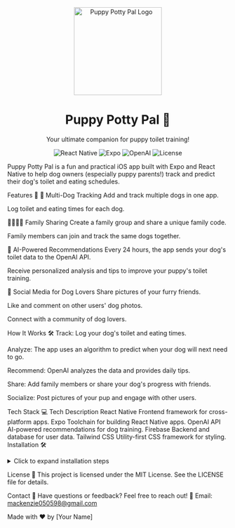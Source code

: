 <div align="center"> <img src="logo.png" alt="Puppy Potty Pal Logo" width="200" /> <h1>Puppy Potty Pal 🐾</h1> <p>Your ultimate companion for puppy toilet training!</p> <p> <img src="https://img.shields.io/badge/React_Native-20232A?style=for-the-badge&logo=react&logoColor=61DAFB" alt="React Native" /> <img src="https://img.shields.io/badge/Expo-000020?style=for-the-badge&logo=expo&logoColor=white" alt="Expo" /> <img src="https://img.shields.io/badge/OpenAI-412991?style=for-the-badge&logo=openai&logoColor=white" alt="OpenAI" /> <img src="https://img.shields.io/badge/License-MIT-blue.svg?style=for-the-badge" alt="License" /> </p> </div>

Puppy Potty Pal is a fun and practical iOS app built with Expo and React Native to help dog owners (especially puppy parents!) track and predict their dog's toilet and eating schedules.

Features 🚀
🐶 Multi-Dog Tracking
Add and track multiple dogs in one app.

Log toilet and eating times for each dog.

👨‍👩‍👧‍👦 Family Sharing
Create a family group and share a unique family code.

Family members can join and track the same dogs together.

🤖 AI-Powered Recommendations
Every 24 hours, the app sends your dog's toilet data to the OpenAI API.

Receive personalized analysis and tips to improve your puppy's toilet training.

📸 Social Media for Dog Lovers
Share pictures of your furry friends.

Like and comment on other users' dog photos.

Connect with a community of dog lovers.

How It Works 🛠️
Track: Log your dog's toilet and eating times.

Analyze: The app uses an algorithm to predict when your dog will next need to go.

Recommend: OpenAI analyzes the data and provides daily tips.

Share: Add family members or share your dog's progress with friends.

Socialize: Post pictures of your pup and engage with other users.

Tech Stack 💻
Tech	Description
React Native	Frontend framework for cross-platform apps.
Expo	Toolchain for building React Native apps.
OpenAI API	AI-powered recommendations for dog training.
Firebase	Backend and database for user data.
Tailwind CSS	Utility-first CSS framework for styling.
Installation 🛠️
<details> <summary>Click to expand installation steps</summary>
bash
Copy
# Clone the repository
git clone https://github.com/your-username/puppy-potty-pal.git
cd puppy-potty-pal

# Install dependencies
npm install

# Set up environment variables
cp .env.example .env
# Add your OpenAI API key and Firebase credentials to .env

# Start the development server
expo start
</details>

License 📜
This project is licensed under the MIT License. See the LICENSE file for details.

Contact 📧
Have questions or feedback? Feel free to reach out!
📩 Email: mackenzie050598@gmail.com

Made with ❤️ by [Your Name]
